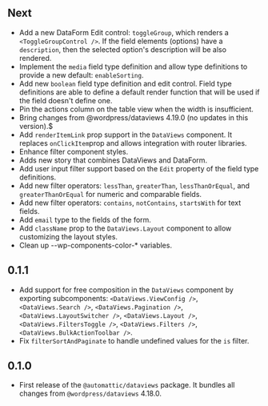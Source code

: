 <!-- This file lists the modifications done to the base package `@wordpress/dataviews` that are published under `@automattic/dataviews`. -->

## Next

- Add a new DataForm Edit control: `toggleGroup`, which renders a `<ToggleGroupControl />`. If the field elements (options) have a `description`, then the selected option's description will be also rendered.
- Implement the `media` field type definition and allow type definitions to provide a new default: `enableSorting`.
- Add new `boolean` field type definition and edit control. Field type definitions are able to define a default render function that will be used if the field doesn't define one.
- Pin the actions column on the table view when the width is insufficient.
- Bring changes from @wordpress/dataviews 4.19.0 (no updates in this version).$
- Add `renderItemLink` prop support in the `DataViews` component. It replaces `onClickItem`prop and allows integration with router libraries.
- Enhance filter component styles.
- Adds new story that combines DataViews and DataForm.
- Add user input filter support based on the `Edit` property of the field type definitions.
- Add new filter operators: `lessThan`, `greaterThan`, `lessThanOrEqual`, and `greaterThanOrEqual` for numeric and comparable fields.
- Add new filter operators: `contains`, `notContains`, `startsWith` for text fields.
- Add `email` type to the fields of the form.
- Add `className` prop to the `DataViews.Layout` component to allow customizing the layout styles.
- Clean up --wp-components-color-* variables.

## 0.1.1

- Add support for free composition in the `DataViews` component by exporting subcomponents: `<DataViews.ViewConfig />`, `<DataViews.Search />`, `<DataViews.Pagination />`, `<DataViews.LayoutSwitcher />`, `<DataViews.Layout />`, `<DataViews.FiltersToggle />`, `<DataViews.Filters />`, `<DataViews.BulkActionToolbar />`.
- Fix `filterSortAndPaginate` to handle undefined values for the `is` filter.

## 0.1.0

- First release of the `@automattic/dataviews` package. It bundles all changes from `@wordpress/dataviews` 4.18.0.
